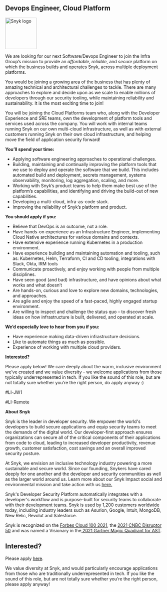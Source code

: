 Devops Engineer, Cloud Platform 
---

<img src="https://res.cloudinary.com/snyk/image/upload/v1537345894/press-kit/brand/logo-black.png" width="100" alt="Snyk logo" />

<p><span style="font-weight: 400;">We are looking for our next Software/Devops Engineer to join the Infra Group’s mission to </span><span style="font-weight: 400;">provide an </span><em><span style="font-weight: 400;">affordable</span></em><span style="font-weight: 400;">, </span><em><span style="font-weight: 400;">reliable</span></em><span style="font-weight: 400;">, and </span><em><span style="font-weight: 400;">secure</span></em><span style="font-weight: 400;"> platform on which the business builds and operates Snyk, across multiple deployment platforms.</span></p>
<p><span style="font-weight: 400;">You would be joining a growing area of the business that has plenty of amazing technical and architectural challenges to tackle. There are many approaches to explore and decide upon as we scale to enable millions of developers through our security tooling, while maintaining reliability and sustainability. It is the most exciting time to join!</span></p>
<p><span style="font-weight: 400;">You will be joining the Cloud Platforms team who, along with the Developer Experience and SRE teams, own the development of platform tools and services used across the company. You will work with internal teams running Snyk on our own multi-cloud infrastructure, as well as with external customers running Snyk on their own cloud infrastructure, and helping move the field of application security forward!</span></p>
<p><strong>You’ll spend your time:</strong></p>
<ul>
<li style="font-weight: 400;"><span style="font-weight: 400;">Applying software engineering approaches to operational challenges.</span></li>
<li style="font-weight: 400;"><span style="font-weight: 400;">Building, maintaining and continually improving the platform tools that we use to deploy and operate the software that we build. This includes automated build and deployment, secrets management, systems observability, monitoring, log aggregation, scaling, and more.</span></li>
<li style="font-weight: 400;"><span style="font-weight: 400;">Working with Snyk’s product teams to help them make best use of the platform’s capabilities, and identifying and driving the build-out of new capabilities.</span></li>
<li style="font-weight: 400;"><span style="font-weight: 400;">Developing a multi-cloud, infra-as-code stack.</span></li>
<li style="font-weight: 400;"><span style="font-weight: 400;">Improving the reliability of Snyk’s platform and product.</span></li>
</ul>
<p><strong>You should apply if you:</strong></p>
<ul>
<li style="font-weight: 400;"><span style="font-weight: 400;">Believe that DevOps is an outcome, not a role.</span></li>
<li style="font-weight: 400;"><span style="font-weight: 400;">Have hands-on experience as an Infrastructure Engineer, implementing Cloud Native architectures for various domains and contexts.</span></li>
<li style="font-weight: 400;"><span style="font-weight: 400;">Have extensive experience running Kubernetes in a production environment.</span></li>
<li style="font-weight: 400;"><span style="font-weight: 400;">Have experience building and maintaining automation and tooling, such as: Kubernetes, Helm, Terraform, CI and CD tooling, integrations with Slack, Okta, IRM tools</span></li>
<li style="font-weight: 400;"><span style="font-weight: 400;">Communicate proactively, and enjoy working with people from multiple disciplines.</span></li>
<li style="font-weight: 400;"><span style="font-weight: 400;">Have seen good (and bad) infrastructure, and have opinions about what works and what doesn’t</span></li>
<li style="font-weight: 400;"><span style="font-weight: 400;">Are hands-on, curious and love to explore new domains, technologies, and approaches.</span></li>
<li style="font-weight: 400;"><span style="font-weight: 400;">Are agile and enjoy the speed of a fast-paced, highly engaged startup environment.</span></li>
<li style="font-weight: 400;"><span style="font-weight: 400;">Are willing to inspect and challenge the status quo – to discover fresh ideas on how infrastructure is built, delivered, and operated at scale.</span></li>
</ul>
<p><strong>We’d especially love to hear from you if you:</strong></p>
<ul>
<li style="font-weight: 400;"><span style="font-weight: 400;">Have experience making data-driven infrastructure decisions.</span></li>
<li style="font-weight: 400;"><span style="font-weight: 400;">Like to automate things as much as possible.</span></li>
<li style="font-weight: 400;"><span style="font-weight: 400;">Experience of working with multiple cloud providers.</span></li>
</ul>
<p><strong>Interested?</strong></p>
<p><span style="font-weight: 400;">Please apply below! We care deeply about the warm, inclusive environment we’ve created and we value diversity - we welcome applications from those typically underrepresented in tech. If you like the sound of this role, but are not totally sure whether you’re the right person, do apply anyway :)</span></p>
<p><span style="font-weight: 400;">#LI-JW1</span></p>
<p><span style="font-weight: 400;">#LI-Remote</span></p><div class="content-conclusion"><p><strong>About Snyk</strong></p>
<p><span style="font-weight: 400;">Snyk is the leader in developer security. We empower the world's developers to build secure applications and equip security teams to meet the demands of the digital world. Our developer-first approach ensures organizations can secure all of the critical components of their applications from code to cloud, leading to increased developer productivity, revenue growth, customer satisfaction, cost savings and an overall improved security posture.&nbsp;</span></p>
<p><span style="font-weight: 400;">At Snyk, we envision an inclusive technology industry powering a more sustainable and secure world.</span> <span style="font-weight: 400;">Since our founding, Snykers have cared deeply for one another and the developer and security communities as well as the larger world around us. Learn more about our Snyk Impact social and environmental mission and take action with us </span><a href="https://snyk.io/about/snyk-impact/"><span style="font-weight: 400;">here.</span></a></p>
<p><span style="font-weight: 400;">Snyk's Developer Security Platform automatically integrates with a developer's workflow and is purpose-built for security teams to collaborate with their development teams. Snyk is used by 1,200 customers worldwide today, including industry leaders such as Asurion, Google, Intuit, MongoDB, New Relic, Revolut and Salesforce.</span></p>
<p><span style="font-weight: 400;">Snyk is recognized on the </span><a href="https://www.forbes.com/cloud100/#6f24b5ba5f94"><span style="font-weight: 400;">Forbes Cloud 100 2021</span></a><span style="font-weight: 400;">, the </span><a href="https://www.cnbc.com/2021/05/25/these-are-the-2021-cnbc-disruptor-50-companies.html"><span style="font-weight: 400;">2021 CNBC Disruptor 50</span></a><span style="font-weight: 400;"> and was named a Visionary in the</span><a href="https://snyk.io/blog/snyk-visionary-2021-gartner-magic-quadrant-for-ast/"><span style="font-weight: 400;"> 2021 Gartner Magic Quadrant for AST</span></a><span style="font-weight: 400;">.</span></p></div>

Interested?
---

Please apply [here](https://boards.greenhouse.io/snyk/jobs/5596778002#app).

We value diversity at Snyk, and would particularly encourage applications from those who are traditionally underrepresented in tech.
If you like the sound of this role, but are not totally sure whether you’re the right person, please apply anyway!
